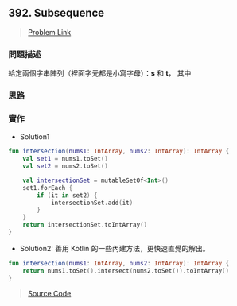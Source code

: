 ## 392. Subsequence
> [Problem Link](https://leetcode.com/problems/is-subsequence/) 

### 問題描述
給定兩個字串陣列（裡面字元都是小寫字母）：**s** 和 **t**， 其中 

### 思路


### 實作
* Solution1

```kotlin
fun intersection(nums1: IntArray, nums2: IntArray): IntArray {
    val set1 = nums1.toSet()
    val set2 = nums2.toSet()

    val intersectionSet = mutableSetOf<Int>()
    set1.forEach {
        if (it in set2) {
            intersectionSet.add(it)
        }
    }
    return intersectionSet.toIntArray()
}

```

* Solution2: 善用 Kotlin 的一些內建方法，更快速直覺的解出。

```kotlin
fun intersection(nums1: IntArray, nums2: IntArray): IntArray {
	return nums1.toSet().intersect(nums2.toSet()).toIntArray()
}
```

> [Source Code](../solutions/src/main/kotlin/com/enginebai/leetcode/easy/Solution349.kt)


